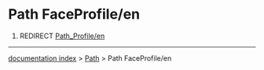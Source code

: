 # Path FaceProfile/en
1.  REDIRECT [Path\_Profile/en](Path_Profile/en.md)

---
[documentation index](../README.md) > [Path](Path_Workbench.md) > Path FaceProfile/en
